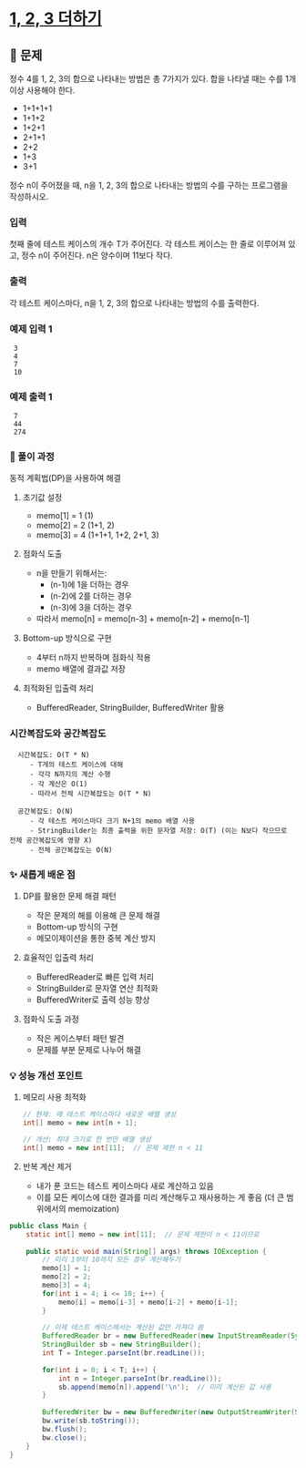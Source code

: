 # [1, 2, 3 더하기](https://www.acmicpc.net/problem/9095)

## 📌 문제
정수 4를 1, 2, 3의 합으로 나타내는 방법은 총 7가지가 있다. 합을 나타낼 때는 수를 1개 이상 사용해야 한다.

- 1+1+1+1
- 1+1+2
- 1+2+1
- 2+1+1
- 2+2
- 1+3
- 3+1

정수 n이 주어졌을 때, n을 1, 2, 3의 합으로 나타내는 방법의 수를 구하는 프로그램을 작성하시오.

### 입력
첫째 줄에 테스트 케이스의 개수 T가 주어진다. 각 테스트 케이스는 한 줄로 이루어져 있고, 정수 n이 주어진다. n은 양수이며 11보다 작다.

### 출력
각 테스트 케이스마다, n을 1, 2, 3의 합으로 나타내는 방법의 수를 출력한다.

### 예제 입력 1

     3
     4
     7
     10

### 예제 출력 1

     7
     44
     274


### 🧰 풀이 과정

동적 계획법(DP)을 사용하여 해결
1. 초기값 설정
   - memo[1] = 1 (1)
   - memo[2] = 2 (1+1, 2)
   - memo[3] = 4 (1+1+1, 1+2, 2+1, 3)


2. 점화식 도출
   - n을 만들기 위해서는:
     - (n-1)에 1을 더하는 경우
     - (n-2)에 2를 더하는 경우
     - (n-3)에 3을 더하는 경우
   - 따라서 memo[n] = memo[n-3] + memo[n-2] + memo[n-1]


3. Bottom-up 방식으로 구현
   - 4부터 n까지 반복하며 점화식 적용
   - memo 배열에 결과값 저장


4. 최적화된 입출력 처리
   - BufferedReader, StringBuilder, BufferedWriter 활용



### 시간복잡도와 공간복잡도

      
      시간복잡도: O(T * N)
         - T개의 테스트 케이스에 대해
         - 각각 N까지의 계산 수행
         - 각 계산은 O(1)
         - 따라서 전체 시간복잡도는 O(T * N)
      
      공간복잡도: O(N)
         - 각 테스트 케이스마다 크기 N+1의 memo 배열 사용
         - StringBuilder는 최종 출력을 위한 문자열 저장: O(T) (이는 N보다 작으므로 전체 공간복잡도에 영향 X)
         - 전체 공간복잡도는 O(N)



### ✨ 새롭게 배운 점
1. DP를 활용한 문제 해결 패턴
   - 작은 문제의 해를 이용해 큰 문제 해결
   - Bottom-up 방식의 구현
   - 메모이제이션을 통한 중복 계산 방지


2. 효율적인 입출력 처리
   - BufferedReader로 빠른 입력 처리
   - StringBuilder로 문자열 연산 최적화
   - BufferedWriter로 출력 성능 향상


3. 점화식 도출 과정
   - 작은 케이스부터 패턴 발견
   - 문제를 부분 문제로 나누어 해결

### 💡 성능 개선 포인트
1. 메모리 사용 최적화

   ```java
   // 현재: 매 테스트 케이스마다 새로운 배열 생성
   int[] memo = new int[n + 1];
   
   // 개선: 최대 크기로 한 번만 배열 생성
   int[] memo = new int[11];  // 문제 제한 n < 11
   ```

2. 반복 계산 제거
   - 내가 푼 코드는 테스트 케이스마다 새로 계산하고 있음
   - 이를 모든 케이스에 대한 결과를 미리 계산해두고 재사용하는 게 좋음 (더 큰 범위에서의 memoization)

```java
public class Main {
    static int[] memo = new int[11];  // 문제 제한이 n < 11이므로
    
    public static void main(String[] args) throws IOException {
        // 미리 1부터 10까지 모든 경우 계산해두기
        memo[1] = 1;
        memo[2] = 2;
        memo[3] = 4;
        for(int i = 4; i <= 10; i++) {
            memo[i] = memo[i-3] + memo[i-2] + memo[i-1];
        }
        
        // 이제 테스트 케이스에서는 계산된 값만 가져다 씀
        BufferedReader br = new BufferedReader(new InputStreamReader(System.in));
        StringBuilder sb = new StringBuilder();
        int T = Integer.parseInt(br.readLine());
        
        for(int i = 0; i < T; i++) {
            int n = Integer.parseInt(br.readLine());
            sb.append(memo[n]).append('\n');  // 미리 계산된 값 사용
        }
        
        BufferedWriter bw = new BufferedWriter(new OutputStreamWriter(System.out));
        bw.write(sb.toString());
        bw.flush();
        bw.close();
    }
}
```